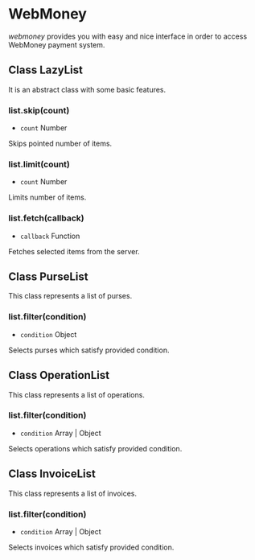# WebMoney

_webmoney_ provides you with easy and nice interface in order to access WebMoney payment system.

## Class LazyList

It is an abstract class with some basic features.

### list.skip(count)
- `count` Number

Skips pointed number of items.

### list.limit(count)
- `count` Number

Limits number of items.

### list.fetch(callback)
- `callback` Function

Fetches selected items from the server.

## Class PurseList

This class represents a list of purses.

### list.filter(condition)
- `condition` Object

Selects purses which satisfy provided condition.

## Class OperationList

This class represents a list of operations.

### list.filter(condition)
- `condition` Array | Object

Selects operations which satisfy provided condition.

## Class InvoiceList

This class represents a list of invoices.

### list.filter(condition)
- `condition` Array | Object

Selects invoices which satisfy provided condition.
